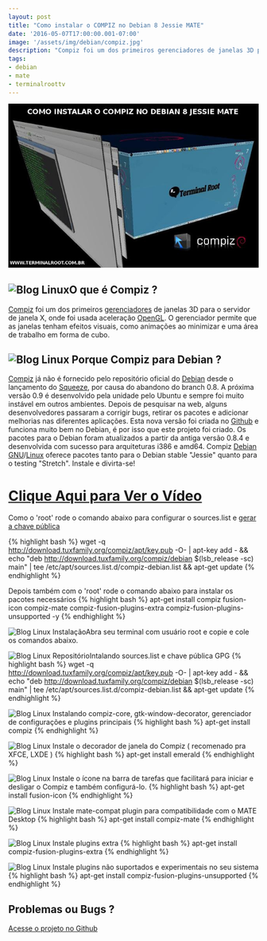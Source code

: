 ```yaml
---
layout: post
title: "Como instalar o COMPIZ no Debian 8 Jessie MATE"
date: '2016-05-07T17:00:00.001-07:00'
image: '/assets/img/debian/compiz.jpg'
description: "Compiz foi um dos primeiros gerenciadores de janelas 3D para o servidor de janela X, onde foi usada aceleração OpenGL."
tags:
- debian
- mate
- terminalroottv
---
```

![Compiz Debian Blog Linux Terminal Root](/assets/img/debian/compiz.jpg "Compiz Debian Blog Linux Terminal Root")

## ![Blog Linux](http://compiz-debian.tuxfamily.org/images/title.jpg "Blog Linux")O que é Compiz ?


[Compiz](http://www.compiz.org/) foi um dos primeiros [gerenciadores](https://cse.google.com.br/cse/publicurl?cx=004473188612396442360:qs2ekmnkweq&q=gerenciadores) de janelas 3D para o servidor de janela X, onde foi usada aceleração [OpenGL](https://cse.google.com.br/cse/publicurl?cx=004473188612396442360:qs2ekmnkweq&q=OpenGL). O gerenciador permite que as janelas tenham efeitos visuais, como animações ao minimizar e uma área de trabalho em forma de cubo.

## ![Blog Linux](http://compiz-debian.tuxfamily.org/images/debian.jpg "Blog Linux") Porque Compiz para Debian ?



[Compiz](http://www.compiz.org/) já não é fornecido pelo repositório oficial do [Debian](https://cse.google.com.br/cse/publicurl?cx=004473188612396442360:qs2ekmnkweq&q=Debian) desde o lançamento do [Squeeze](https://cse.google.com.br/cse/publicurl?cx=004473188612396442360:qs2ekmnkweq&q=Squeeze), por causa do abandono do branch 0.8. A próxima versão 0.9 é desenvolvido pela unidade pelo Ubuntu e sempre foi muito instável em outros ambientes. Depois de pesquisar na web, alguns desenvolvedores passaram a corrigir bugs, retirar os pacotes e adicionar melhorias nas diferentes aplicações. Esta nova versão foi criada no [Github](https://cse.google.com.br/cse/publicurl?cx=004473188612396442360:qs2ekmnkweq&q=Github) e funciona muito bem no Debian, é por isso que este projeto foi criado. Os pacotes para o Debian foram atualizados a partir da antiga versão 0.8.4 e desenvolvida com sucesso para arquiteturas i386 e amd64. Compiz [Debian](http://www.terminalroot.com.br/tags#debian) [GNU](http://www.terminalroot.com.br/tags#gnu)/[Linux](https://cse.google.com.br/cse/publicurl?cx=004473188612396442360:qs2ekmnkweq&q=Linux) oferece pacotes tanto para o Debian stable "Jessie" quanto para o testing "Stretch".
Instale e divirta-se!


# [Clique Aqui para Ver o Vídeo](https://www.youtube.com/watch?v=1DbBQzuz9BE)


Como o 'root' rode o comando abaixo para configurar o sources.list e [gerar a chave pública](https://cse.google.com.br/cse/publicurl?cx=004473188612396442360:qs2ekmnkweq&q=chave_pública)

{% highlight bash %}
wget -q http://download.tuxfamily.org/compiz/apt/key.pub -O- | apt-key add - && echo "deb http://download.tuxfamily.org/compiz/debian $(lsb_release -sc) main" | tee /etc/apt/sources.list.d/compiz-debian.list && apt-get update
{% endhighlight %}

Depois também com o 'root' rode o comando abaixo para instalar os pacotes necessários
{% highlight bash %}
apt-get install compiz fusion-icon compiz-mate compiz-fusion-plugins-extra compiz-fusion-plugins-unsupported -y
{% endhighlight %}

      
![Blog Linux](http://compiz-debian.tuxfamily.org/images/install.jpg "Blog Linux")
InstalaçãoAbra seu terminal com usuário root e copie e cole os comandos abaixo.

![Blog Linux](http://compiz-debian.tuxfamily.org/images/keyring.jpg "Blog Linux")
RepositórioIntalando sources.list e chave pública GPG
{% highlight bash %}
wget -q  http://download.tuxfamily.org/compiz/apt/key.pub -O- | apt-key add -  && echo "deb http://download.tuxfamily.org/compiz/debian  $(lsb_release -sc) main" | tee  /etc/apt/sources.list.d/compiz-debian.list && apt-get update
{% endhighlight %}

![Blog Linux](http://compiz-debian.tuxfamily.org/images/compiz.jpg "Blog Linux")
Instalando compiz-core, gtk-window-decorator, gerenciador de configurações e plugins principais
{% highlight bash %}
apt-get install compiz
{% endhighlight %}

![Blog Linux](http://compiz-debian.tuxfamily.org/images/emerald.jpg "Blog Linux")
Instale o decorador de janela do Compiz ( recomenado pra XFCE, LXDE )
{% highlight bash %}
apt-get install emerald
{% endhighlight %}

![Blog Linux](http://compiz-debian.tuxfamily.org/images/fusion-icon.jpg "Blog Linux")
Instale o ícone na barra de tarefas que facilitará para iniciar e desligar o Compiz e também configurá-lo.
{% highlight bash %}
apt-get install fusion-icon
{% endhighlight %}

![Blog Linux](http://compiz-debian.tuxfamily.org/images/mate.jpg "Blog Linux")
Instale mate-compat plugin para compatibilidade com o MATE Desktop
{% highlight bash %}
apt-get install compiz-mate
{% endhighlight %}

![Blog Linux](http://compiz-debian.tuxfamily.org/images/plugins-extra.jpg "Blog Linux")
Instale plugins extra
{% highlight bash %}
apt-get install compiz-fusion-plugins-extra
{% endhighlight %}

![Blog Linux](http://compiz-debian.tuxfamily.org/images/plugins-exp.jpg "Blog Linux")
Instale plugins não suportados e experimentais no seu sistema
{% highlight bash %}
apt-get install compiz-fusion-plugins-unsupported
{% endhighlight %}

## Problemas ou Bugs ?
[Acesse o projeto no Github](http://compiz-debian.tuxfamily.org/)

<script async src="https://pagead2.googlesyndication.com/pagead/js/adsbygoogle.js"></script>

<!-- Informat -->
<ins class="adsbygoogle"
 style="display:block"
 data-ad-client="ca-pub-2838251107855362"
 data-ad-slot="2327980059"
 data-ad-format="auto"
 data-full-width-responsive="true"></ins>

<script>
(adsbygoogle = window.adsbygoogle || []).push({});
</script>

